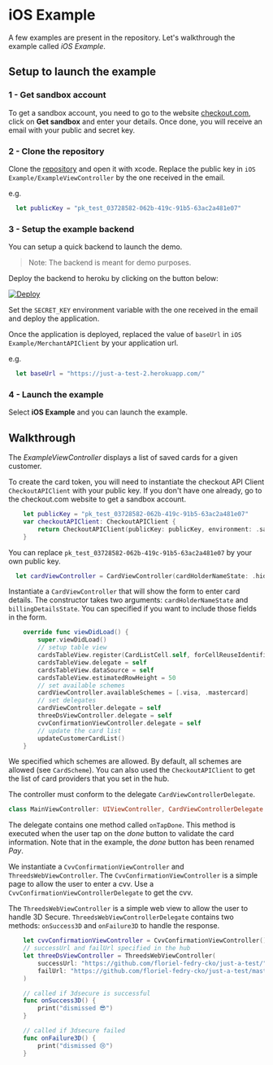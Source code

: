 # iOS Example

A few examples are present in the repository. Let's walkthrough the example called _iOS Example_.

## Setup to launch the example

### 1 - Get sandbox account

To get a sandbox account, you need to go to the website [checkout.com](checkout.com), click on **Get sandbox** and enter your details.
Once done, you will receive an email with your public and secret key.

### 2 - Clone the repository

Clone the [repository](https://github.com/floriel-fedry-cko/just-a-test) and open it with xcode. Replace the public key in `iOS Example/ExampleViewController` by the one received in the email.

e.g.

```swift
  let publicKey = "pk_test_03728582-062b-419c-91b5-63ac2a481e07"
```

### 3 - Setup the example backend

You can setup a quick backend to launch the demo.

> Note: The backend is meant for demo purposes.

Deploy the backend to heroku by clicking on the button below:

[![Deploy](https://www.herokucdn.com/deploy/button.svg)](https://heroku.com/deploy?template=https://github.com/floriel-fedry-cko/just-another-test)

Set the `SECRET_KEY` environment variable with the one received in the email and deploy the application.

Once the application is deployed, replaced the value of `baseUrl` in `iOS Example/MerchantAPIClient` by your application url.

e.g.

```swift
  let baseUrl = "https://just-a-test-2.herokuapp.com/"
```

### 4 - Launch the example

Select **iOS Example** and you can launch the example.

## Walkthrough

The _ExampleViewController_ displays a list of saved cards for a given customer.

To create the card token, you will need to instantiate the checkout API Client `CheckoutAPIClient` with
your public key. If you don't have one already, go to the checkout.com website to get a sandbox account.

```swift
    let publicKey = "pk_test_03728582-062b-419c-91b5-63ac2a481e07"
    var checkoutAPIClient: CheckoutAPIClient {
        return CheckoutAPIClient(publicKey: publicKey, environment: .sandbox)
    }
```

You can replace `pk_test_03728582-062b-419c-91b5-63ac2a481e07` by your own public key.

```swift
  let cardViewController = CardViewController(cardHolderNameState: .hidden, billingDetailsState: .normal)
```

Instantiate a `CardViewController` that will show the form to enter card details. The constructor takes two
arguments: `cardHolderNameState` and `billingDetailsState`. You can specified if you want to include those fields
in the form.

```swift
    override func viewDidLoad() {
        super.viewDidLoad()
        // setup table view
        cardsTableView.register(CardListCell.self, forCellReuseIdentifier: "cardCell")
        cardsTableView.delegate = self
        cardsTableView.dataSource = self
        cardsTableView.estimatedRowHeight = 50
        // set available schemes
        cardViewController.availableSchemes = [.visa, .mastercard]
        // set delegates
        cardViewController.delegate = self
        threeDsViewController.delegate = self
        cvvConfirmationViewController.delegate = self
        // update the card list
        updateCustomerCardList()
    }
```

We specified which schemes are allowed.
By default, all schemes are allowed (see `CardScheme`). You can also used the `CheckoutAPIClient` to
get the list of card providers that you set in the hub.

The controller must conform to the delegate `CardViewControllerDelegate`.

```swift
class MainViewController: UIViewController, CardViewControllerDelegate {
```

The delegate contains one method called `onTapDone`. This method is executed when the user tap
on the _done_ button to validate the card information. Note that in the example, the _done_ button has
been renamed _Pay_.

We instantiate a `CvvConfirmationViewController` and `ThreedsWebViewController`.
The `CvvConfirmationViewController` is a simple page to allow the user to enter
a cvv. Use a `CvvConfirmationViewControllerDelegate` to get the cvv.

The `ThreedsWebViewController` is a simple web view to allow the user to handle
3D Secure. `ThreedsWebViewControllerDelegate` contains two methods: `onSuccess3D`
and `onFailure3D` to handle the response.

```swift
    let cvvConfirmationViewController = CvvConfirmationViewController()
    // successUrl and failUrl specified in the hub
    let threeDsViewController = ThreedsWebViewController(
        successUrl: "https://github.com/floriel-fedry-cko/just-a-test/",
        failUrl: "https://github.com/floriel-fedry-cko/just-a-test/master/"
    )

    // called if 3dsecure is successful
    func onSuccess3D() {
        print("dismissed 😎")
    }

    // called if 3dsecure failed
    func onFailure3D() {
        print("dismissed 😢")
    }
```
